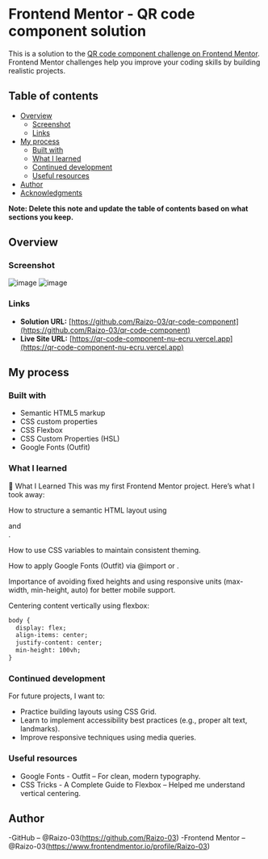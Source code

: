 # Frontend Mentor - QR code component solution

This is a solution to the [QR code component challenge on Frontend Mentor](https://www.frontendmentor.io/challenges/qr-code-component-iux_sIO_H). Frontend Mentor challenges help you improve your coding skills by building realistic projects. 

## Table of contents

- [Overview](#overview)
  - [Screenshot](#screenshot)
  - [Links](#links)
- [My process](#my-process)
  - [Built with](#built-with)
  - [What I learned](#what-i-learned)
  - [Continued development](#continued-development)
  - [Useful resources](#useful-resources)
- [Author](#author)
- [Acknowledgments](#acknowledgments)

**Note: Delete this note and update the table of contents based on what sections you keep.**

## Overview

### Screenshot

![image](https://github.com/user-attachments/assets/642634e3-6177-4486-aa7e-5146c6943b52)
![image](https://github.com/user-attachments/assets/dd7207fa-3219-42b4-adb1-315c2adf5253)


### Links

- **Solution URL:** [https://github.com/Raizo-03/qr-code-component](https://github.com/Raizo-03/qr-code-component)
- **Live Site URL:** [https://qr-code-component-nu-ecru.vercel.app](https://qr-code-component-nu-ecru.vercel.app)


## My process

### Built with

- Semantic HTML5 markup
- CSS custom properties
- CSS Flexbox
- CSS Custom Properties (HSL)
- Google Fonts (Outfit)


### What I learned

🤔 What I Learned
This was my first Frontend Mentor project. Here’s what I took away:

How to structure a semantic HTML layout using <main> and <footer>.

How to use CSS variables to maintain consistent theming.

How to apply Google Fonts (Outfit) via @import or <link>.

Importance of avoiding fixed heights and using responsive units (max-width, min-height, auto) for better mobile support.

Centering content vertically using flexbox:

```html
body {
  display: flex;
  align-items: center;
  justify-content: center;
  min-height: 100vh;
}
```


### Continued development
For future projects, I want to:
  - Practice building layouts using CSS Grid.
  - Learn to implement accessibility best practices (e.g., proper alt text, landmarks).
  - Improve responsive techniques using media queries.



### Useful resources

- Google Fonts - Outfit – For clean, modern typography.
- CSS Tricks - A Complete Guide to Flexbox – Helped me understand vertical centering.


## Author

-GitHub – @Raizo-03(https://github.com/Raizo-03)
-Frontend Mentor – @Raizo-03(https://www.frontendmentor.io/profile/Raizo-03)





